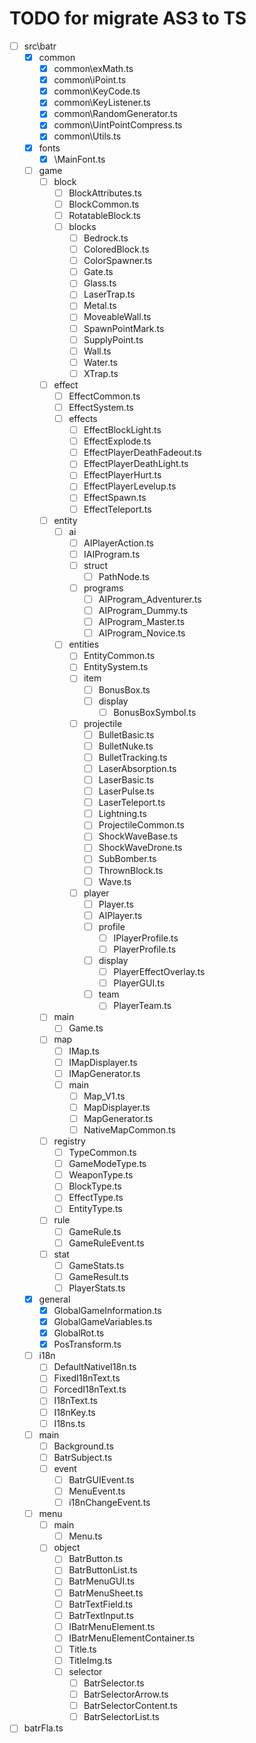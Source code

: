 # TODO for migrate AS3 to TS

- [ ] src\batr
  - [x] common
    - [x] common\exMath.ts
    - [x] common\iPoint.ts
    - [x] common\KeyCode.ts
    - [x] common\KeyListener.ts
    - [x] common\RandomGenerator.ts
    - [x] common\UintPointCompress.ts
    - [x] common\Utils.ts
  - [x] fonts
    - [x] \MainFont.ts
  - [ ] game
    - [ ] block
      - [ ] BlockAttributes.ts
      - [ ] BlockCommon.ts
      - [ ] RotatableBlock.ts
      - [ ] blocks
        - [ ] Bedrock.ts
        - [ ] ColoredBlock.ts
        - [ ] ColorSpawner.ts
        - [ ] Gate.ts
        - [ ] Glass.ts
        - [ ] LaserTrap.ts
        - [ ] Metal.ts
        - [ ] MoveableWall.ts
        - [ ] SpawnPointMark.ts
        - [ ] SupplyPoint.ts
        - [ ] Wall.ts
        - [ ] Water.ts
        - [ ] XTrap.ts
    - [ ] effect
      - [ ] EffectCommon.ts
      - [ ] EffectSystem.ts
      - [ ] effects
        - [ ] EffectBlockLight.ts
        - [ ] EffectExplode.ts
        - [ ] EffectPlayerDeathFadeout.ts
        - [ ] EffectPlayerDeathLight.ts
        - [ ] EffectPlayerHurt.ts
        - [ ] EffectPlayerLevelup.ts
        - [ ] EffectSpawn.ts
        - [ ] EffectTeleport.ts
    - [ ] entity
      - [ ] ai
        - [ ] AIPlayerAction.ts
        - [ ] IAIProgram.ts
        - [ ] struct
          - [ ] PathNode.ts
        - [ ] programs
          - [ ] AIProgram_Adventurer.ts
          - [ ] AIProgram_Dummy.ts
          - [ ] AIProgram_Master.ts
          - [ ] AIProgram_Novice.ts
      - [ ] entities
        - [ ] EntityCommon.ts
        - [ ] EntitySystem.ts
        - [ ] item
          - [ ] BonusBox.ts
          - [ ] display
            - [ ] BonusBoxSymbol.ts
        - [ ] projectile
          - [ ] BulletBasic.ts
          - [ ] BulletNuke.ts
          - [ ] BulletTracking.ts
          - [ ] LaserAbsorption.ts
          - [ ] LaserBasic.ts
          - [ ] LaserPulse.ts
          - [ ] LaserTeleport.ts
          - [ ] Lightning.ts
          - [ ] ProjectileCommon.ts
          - [ ] ShockWaveBase.ts
          - [ ] ShockWaveDrone.ts
          - [ ] SubBomber.ts
          - [ ] ThrownBlock.ts
          - [ ] Wave.ts
        - [ ] player
          - [ ] Player.ts
          - [ ] AIPlayer.ts
          - [ ] profile
            - [ ] IPlayerProfile.ts
            - [ ] PlayerProfile.ts
          - [ ] display
            - [ ] PlayerEffectOverlay.ts
            - [ ] PlayerGUI.ts
          - [ ] team
            - [ ] PlayerTeam.ts
    - [ ] main
      - [ ] Game.ts
    - [ ] map
      - [ ] IMap.ts
      - [ ] IMapDisplayer.ts
      - [ ] IMapGenerator.ts
      - [ ] main
        - [ ] Map_V1.ts
        - [ ] MapDisplayer.ts
        - [ ] MapGenerator.ts
        - [ ] NativeMapCommon.ts
    - [ ] registry
      - [ ] TypeCommon.ts
      - [ ] GameModeType.ts
      - [ ] WeaponType.ts
      - [ ] BlockType.ts
      - [ ] EffectType.ts
      - [ ] EntityType.ts
    - [ ] rule
      - [ ] GameRule.ts
      - [ ] GameRuleEvent.ts
    - [ ] stat
      - [ ] GameStats.ts
      - [ ] GameResult.ts
      - [ ] PlayerStats.ts
  - [x] general
    - [x] GlobalGameInformation.ts
    - [x] GlobalGameVariables.ts
    - [x] GlobalRot.ts
    - [x] PosTransform.ts
  - [ ] i18n
    - [ ] DefaultNativeI18n.ts
    - [ ] FixedI18nText.ts
    - [ ] ForcedI18nText.ts
    - [ ] I18nText.ts
    - [ ] I18nKey.ts
    - [ ] I18ns.ts
  - [ ] main
    - [ ] Background.ts
    - [ ] BatrSubject.ts
    - [ ] event
      - [ ] BatrGUIEvent.ts
      - [ ] MenuEvent.ts
      - [ ] i18nChangeEvent.ts
  - [ ] menu
    - [ ] main
      - [ ] Menu.ts
    - [ ] object
      - [ ] BatrButton.ts
      - [ ] BatrButtonList.ts
      - [ ] BatrMenuGUI.ts
      - [ ] BatrMenuSheet.ts
      - [ ] BatrTextField.ts
      - [ ] BatrTextInput.ts
      - [ ] IBatrMenuElement.ts
      - [ ] IBatrMenuElementContainer.ts
      - [ ] Title.ts
      - [ ] TitleImg.ts
      - [ ] selector
        - [ ] BatrSelector.ts
        - [ ] BatrSelectorArrow.ts
        - [ ] BatrSelectorContent.ts
        - [ ] BatrSelectorList.ts
- [ ] batrFla.ts
